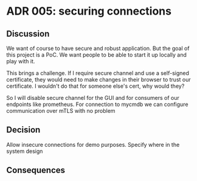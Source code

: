 # ADR 005: securing connections

## Discussion
We want of course to have secure and robust application. But the goal of this project is a PoC. We want people to be able 
to start it up locally and play with it. 

This brings a challenge. If I require secure channel and use a self-signed certificate, they would need to make changes in 
their browser to trust our certificate. I wouldn't do that for someone else's cert, why would they?

So I will disable secure channel for the GUI and for consumers of our endpoints like prometheus. For connection to mycmdb
we can configure communication over mTLS with no problem

## Decision
Allow insecure connections for demo purposes. Specify where in the system design

## Consequences
